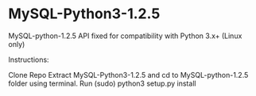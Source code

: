 # MySQL-Python3-1.2.5
MySQL-python-1.2.5 API fixed for compatibility with Python 3.x+ (Linux only)

Instructions:

Clone Repo
Extract MySQL-Python3-1.2.5 and cd to MySQL-python-1.2.5 folder using terminal.
Run (sudo) python3 setup.py install
